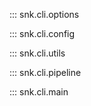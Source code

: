 ::: snk.cli.options

::: snk.cli.config

::: snk.cli.utils

::: snk.cli.pipeline

::: snk.cli.main

